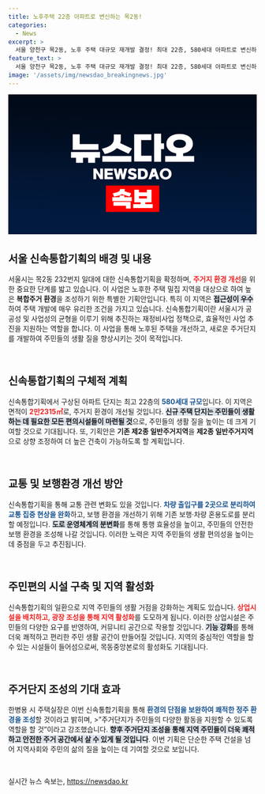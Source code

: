 ```yaml
---
title: 노후주택 22층 아파트로 변신하는 목2동!
categories:
  - News
excerpt: >
  서울 양천구 목2동, 노후 주택 대규모 재개발 결정! 최대 22층, 580세대 아파트로 변신하며 보행환경도 개선. 접근성 높은 이곳, 새로운 생활 거점으로 재탄생할 전망!
feature_text: >
  서울 양천구 목2동, 노후 주택 대규모 재개발 결정! 최대 22층, 580세대 아파트로 변신하며 보행환경도 개선. 접근성 높은 이곳, 새로운 생활 거점으로 재탄생할 전망!
image: '/assets/img/newsdao_breakingnews.jpg'
---
```


<p><img src="/assets/img/newsdao_breakingnews.jpg" alt="koreaapp 속보" /></p>

<h2 data-ke-size="size26">서울 신속통합기획의 배경 및 내용</h2>

<p data-ke-size="size16">서울시는 목2동 232번지 일대에 대한 신속통합기획을 확정하며, <b><span style="color: #ee2323;">주거지 환경 개선</span></b>을 위한 중요한 단계를 밟고 있습니다. 이 사업은 노후한 주택 밀집 지역을 대상으로 하여 높은 <b>복합주거 환경</b>을 조성하기 위한 특별한 기획안입니다. 특히 이 지역은 <b><span style="background-color: #21538527;">접근성이 우수</span></b>하여 주택 개발에 매우 유리한 조건을 가지고 있습니다. 신속통합기획이란 서울시가 공공성 및 사업성의 균형을 이루기 위해 추진하는 재정비사업 정책으로, 효율적인 사업 추진을 지원하는 역할을 합니다. 이 사업을 통해 노후된 주택을 개선하고, 새로운 주거단지를 개발하여 주민들의 생활 질을 향상시키는 것이 목적입니다.</p>

<p data-ke-size="size16">&nbsp;</p>

<h2 data-ke-size="size26">신속통합기획의 구체적 계획</h2>

<p data-ke-size="size16">신속통합기획에서 구상된 아파트 단지는 최고 22층의 <b><span style="color: #1a5490;">580세대 규모</span></b>입니다. 이 지역은 면적이 <b><span style="color: #ee2323;">2만2315㎡</span></b>로, 주거지 환경이 개선될 것입니다. <b><span style="background-color: #21538527;">신규 주택 단지는 주민들이 생활하는 데 필요한 모든 편의시설들이 마련될 것</span></b>으로, 주민들의 생활 질을 높이는 데 크게 기여할 것으로 기대됩니다. 또, 기획안은 <b>기존 제2종 일반주거지역</b>을 <b>제2종 일반주거지역</b>으로 상향 조정하여 더 높은 건축이 가능하도록 할 계획입니다.</p>

<p data-ke-size="size16">&nbsp;</p>

<h2 data-ke-size="size26">교통 및 보행환경 개선 방안</h2>

<p data-ke-size="size16">신속통합기획을 통해 교통 관련 변화도 있을 것입니다. <b><span style="color: #1a5490;">차량 출입구를 2곳으로 분리하여 교통 집중 현상을 완화</span></b>하고, 보행 환경을 개선하기 위해 기존 보행·차량 혼용도로를 분리할 예정입니다. <b><span style="background-color: #21538527;">도로 운영체계의 분변화</span></b>를 통해 통행 효율성을 높이고, 주민들의 안전한 보행 환경을 조성해 나갈 것입니다. 이러한 노력은 지역 주민들의 생활 편의성을 높이는 데 중점을 두고 추진됩니다.</p>

<p data-ke-size="size16">&nbsp;</p>

<h2 data-ke-size="size26">주민편의 시설 구축 및 지역 활성화</h2>

<p data-ke-size="size16">신속통합기획의 일환으로 지역 주민들의 생활 거점을 강화하는 계획도 있습니다. <b><span style="color: #ee2323;">상업시설을 배치하고, 광장 조성을 통해 지역 활성화</span></b>를 도모하게 됩니다. 이러한 상업시설은 주민들의 다양한 요구를 반영하여, 커뮤니티 공간으로 작용할 것입니다. <b><span style="background-color: #21538527;">기능 강화</span></b>를 통해 더욱 쾌적하고 편리한 주민 생활 공간이 만들어질 것입니다. 지역의 중심적인 역할을 할 수 있는 시설들이 들어섬으로써, 목동중앙본로의 활성화도 기대됩니다.</p>

<p data-ke-size="size16">&nbsp;</p>

<h2 data-ke-size="size26">주거단지 조성의 기대 효과</h2>

<p data-ke-size="size16">한병용 시 주택실장은 이번 신속통합기획을 통해 <b><span style="color: #1a5490;">환경의 단점을 보완하여 쾌적한 정주 환경을 조성</span></b>할 것이라고 밝히며, >”주거단지가 주민들의 다양한 활동을 지원할 수 있도록 역할을 할 것”이라고 강조했습니다. <b><span style="background-color: #21538527;">향후 주거단지 조성을 통해 지역 주민들이 더욱 쾌적하고 안전한 주거 공간에서 살 수 있게 될 것입니다</span></b>. 이번 기획은 단순한 주택 건설을 넘어 지역사회와 주민의 삶의 질을 높이는 데 기여할 것으로 보입니다.</p>

<p data-ke-size="size16">&nbsp;</p>
실시간 뉴스 속보는, <a href="https://newsdao.kr" rel="dofollow">https://newsdao.kr</a>


